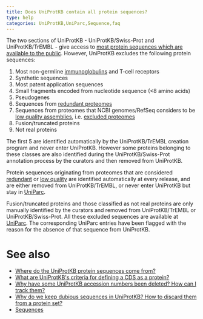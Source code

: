 ```yaml
---
title: Does UniProtKB contain all protein sequences?
type: help
categories: UniProtKB,UniParc,Sequence,faq
---
```


The two sections of UniProtKB - UniProtKB/Swiss-Prot and UniProtKB/TrEMBL - give access to [most protein sequences which are available to the public](https://www.uniprot.org/help/sequence%5Forigin). However, UniProtKB excludes the following protein sequences:

1.  Most non-germline [immunoglobulins](https://www.uniprot.org/help/immunoglobulins) and T-cell receptors
2.  Synthetic sequences
3.  Most patent application sequences
4.  Small fragments encoded from nucleotide sequence (&lt;8 amino acids)
5.  Pseudogenes
6.  Sequences from [redundant proteomes](https://www.uniprot.org/help/proteome%5Fredundancy)
7.  Sequences from proteomes that NCBI genomes/RefSeq considers to be [low quality assemblies](https://www.ncbi.nlm.nih.gov/assembly/help/anomnotrefseq/), i.e. [excluded proteomes](https://www.uniprot.org/help/proteome%5Fexclusion%5Freasons)
8.  Fusion/truncated proteins
9.  Not real proteins

The first 5 are identified automatically by the UniProtKB/TrEMBL creation program and never enter UniProtKB. However some proteins belonging to these classes are also identified during the UniProtKB/Swiss-Prot annotation process by the curators and then removed from UniProtKB.

Protein sequences originating from proteomes that are considered [redundant](https://www.uniprot.org/help/proteome%5Fredundancy) or [low quality](https://www.ncbi.nlm.nih.gov/assembly/help/anomnotrefseq/) are identified automatically at every release, and are either removed from UniProtKB/TrEMBL, or never enter UniProtKB but stay in [UniParc](https://www.uniprot.org/help/uniparc).

Fusion/truncated proteins and those classified as not real proteins are only manually identified by the curators and removed from UniProtKB/TrEMBL or UniProtKB/Swiss-Prot. All these excluded sequences are available at [UniParc](https://www.uniprot.org/help/uniparc). The corresponding UniParc entries have been flagged with the reason for the absence of that sequence from UniProtKB.

# See also

-   [Where do the UniProtKB protein sequences come from?](https://www.uniprot.org/help/sequence%5Forigin)
-   [What are UniProtKB's criteria for defining a CDS as a protein?](https://www.uniprot.org/help/cds%5Fprotein%5Fdefinition)
-   [Why have some UniProtKB accession numbers been deleted? How can I track them?](https://www.uniprot.org/help/deleted%5Faccessions)
-   [Why do we keep dubious sequences in UniProtKB? How to discard them from a protein set?](https://www.uniprot.org/help/dubious%5Fsequences)
-   [Sequences](https://www.uniprot.org/help/sequences)

